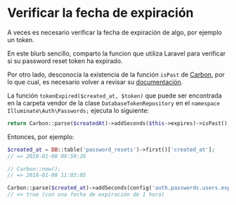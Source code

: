 # Verificar la fecha de expiración  

A veces es necesario verificar la fecha de expiración de algo, por ejemplo un token. 

En este blurb sencillo, comparto la funcion que utiliza Laravel para verificar si su password reset token ha expirado.

Por otro lado, desconocía la existencia de la función `isPast` de [Carbon](http://carbon.nesbot.com/), por lo que cual, es necesario volver a revisar su [documentación](http://carbon.nesbot.com/docs/).

La función `tokenExpired($created_at, $token)` que puede ser encontrada en la carpeta vendor de la clase `DatabaseTokenRepository` en el `namespace Illuminate\Auth\Passwords;` ejecuta lo siguiente:

```php
return Carbon::parse($createdAt)->addSeconds($this->expires)->isPast();
```

Entonces, por ejemplo:

```php
$created_at = DB::table('password_resets')->first()['created_at'];
// => 2018-01-08 09:59:26

// Carbon::now();
// => 2018-01-08 11:03:05

Carbon::parse($created_at)->addSeconds(config('auth.passwords.users.expire'*60))->isPast()
// => true (con una fecha de expiración de 1 hora)
```

